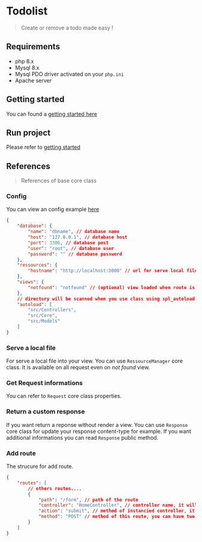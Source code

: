 # Todolist
> Create or remove a todo made easy !

## Requirements
- php 8.x
- Mysql 8.x
- Mysql PDO driver activated on your `php.ini`
- Apache server

## Getting started
You can found a [getting started here](./getting-started.md)

## Run project
Please refer to [getting started](./getting-started.md#run)

## References
> References of base core class

### Config
You can view an config example [here](./config.exemple.json)

```json
{
    "database": {
        "name": "dbname", // database name
        "host": "127.0.0.1", // database host
        "port": 3306, // database post
        "user": "root", // database user
        "password": "" // database password
    },
    "ressources": {
        "hostname": "http://localhost:3000" // url for serve local file using RessourceManager
    },
    "views": {
        "notfound": "notfound" // (optional) view loaded when route is not found
    },
    // directory will be scanned when you use class using spl_autoload
    "autoload": [
        "src/Controllers",
        "src/Core",
        "src/Models"
    ]
}
```

### Serve a local file
For serve a local file into your view.
You can use `RessourceManager` core class.
It is available on all request even on _not found_ view.

### Get Request informations
You can refer to `Request` core class properties.

### Return a custom response
If you want return a reponse without render a view.
You can use `Response` core class for update your response content-type for example.
If you want additional informations you can read `Response` public method.

### Add route
The strucure for add route.

```json
{
    "routes": [
        // others routes....
        {
            "path": "/form", // path of the route
            "controller": "HomeController", // controller name, it will be instancied
            "action": "submit", // method of instancied controller, it will be runned with a request and reponse parameters
            "method": "POST" // method of this route, you can have two same route path but with a differente method
        }
    ]
}
```